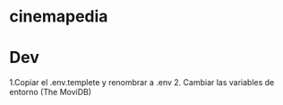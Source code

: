 # cinemapedia

# Dev

1.Copiar el .env.templete y renombrar a .env
2. Cambiar las variables de entorno (The MoviDB)
